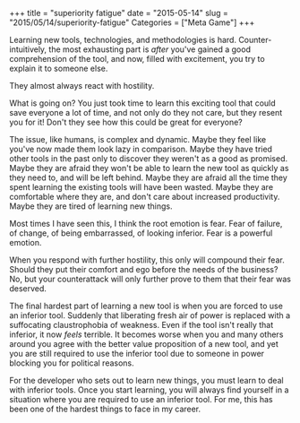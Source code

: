 +++
title = "superiority fatigue"
date = "2015-05-14"
slug = "2015/05/14/superiority-fatigue"
Categories = ["Meta Game"]
+++

Learning new tools, technologies, and methodologies is
hard. Counter-intuitively, the most exhausting part is _after_ you've gained a
good comprehension of the tool, and now, filled with excitement, you try to
explain it to someone else.

They almost always react with hostility.

What is going on? You just took time to learn this exciting tool that could save
everyone a lot of time, and not only do they not care, but they resent you for
it!  Don't they see how this could be great for everyone?

The issue, like humans, is complex and dynamic. Maybe they feel like you've now
made them look lazy in comparison. Maybe they have tried other tools in the past
only to discover they weren't as a good as promised. Maybe they are afraid they
won't be able to learn the new tool as quickly as they need to, and will be left
behind. Maybe they are afraid all the time they spent learning the existing
tools will have been wasted. Maybe they are comfortable where they are, and
don't care about increased productivity. Maybe they are tired of learning new
things.

Most times I have seen this, I think the root emotion is fear. Fear of failure,
of change, of being embarrassed, of looking inferior. Fear is a powerful
emotion.

When you respond with further hostility, this only will compound their
fear. Should they put their comfort and ego before the needs of the business?
No, but your counterattack will only further prove to them that their fear was
deserved.

The final hardest part of learning a new tool is when you are forced to use an
inferior tool. Suddenly that liberating fresh air of power is replaced with a
suffocating claustrophobia of weakness. Even if the tool isn't really that
inferior, it now _feels_ terrible. It becomes worse when you and many others
around you agree with the better value proposition of a new tool, and yet you
are still required to use the inferior tool due to someone in power blocking you
for political reasons.

For the developer who sets out to learn new things, you must learn to deal with
inferior tools. Once you start learning, you will always find yourself in a
situation where you are required to use an inferior tool. For me, this has been
one of the hardest things to face in my career.
